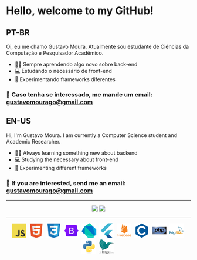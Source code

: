 # Hello, welcome to my GitHub!

## PT-BR

Oi, eu me chamo Gustavo Moura. Atualmente sou estudante de Ciências da Computação e Pesquisador Acadêmico.

- 👩‍💻 Sempre aprendendo algo novo sobre back-end
- 💻 Estudando o necessário de front-end
- 👀 Experimentando frameworks diferentes

### :speech_balloon: Caso tenha se interessado, me mande um email: gustavomourago@gmail.com

## EN-US

Hi, I'm Gustavo Moura. I am currently a Computer Science student and Academic Researcher.

- 👩‍💻 Always learning something new about backend
- 💻 Studying the necessary about front-end
- 👀 Experimenting different frameworks

### :speech_balloon: If you are interested, send me an email: gustavomourago@gmail.com
---

<div align = "center">
<img height = "200em" src="https://github-readme-stats.vercel.app/api/top-langs/?username=gustavomrv&show_icons=true&theme=github_dark&count_private=true"/>
<img height = "200em" src="https://github-readme-stats.vercel.app/api?username=gustavomrv&show_icons=true&show_icons=true&theme=github_dark&count_private=true" />
</div>

---

<div align = "center">
  <img src="https://github.com/devicons/devicon/blob/master/icons/javascript/javascript-original.svg" title="JavaScript" alt="JavaScript" width="40" height="40"/>&nbsp;
  <img src="https://github.com/devicons/devicon/blob/master/icons/html5/html5-original.svg" title="HTML5" alt="HTML" width="40" height="40"/>&nbsp;  
  <img src="https://github.com/devicons/devicon/blob/master/icons/css3/css3-original.svg" title="css" alt="css" width="40" height="40"/>&nbsp;
  <img src="https://github.com/devicons/devicon/blob/master/icons/bootstrap/bootstrap-original.svg" title="BootStrap" alt="BootStrap" width="40" height="40"/>&nbsp;
  <img src="https://github.com/devicons/devicon/blob/master/icons/dart/dart-original.svg" title="Dart" alt="Dart" width="40" height="40"/>&nbsp;
  <img src="https://github.com/devicons/devicon/blob/master/icons/flutter/flutter-original.svg" title="Flutter" alt="Flutter" width="40" height="40"/>&nbsp;  
  <img src="https://github.com/devicons/devicon/blob/master/icons/firebase/firebase-plain-wordmark.svg" title="Firebase" alt="Firebase" width="40" height="40"/>&nbsp;
  <img src="https://github.com/devicons/devicon/blob/master/icons/c/c-plain.svg" title="C" alt="C" width="40" height="40"/>&nbsp;
  <img src="https://github.com/devicons/devicon/blob/master/icons/php/php-original.svg" title="PHP" alt="PHP" width="40" height="40"/>&nbsp;
  <img src="https://github.com/devicons/devicon/blob/master/icons/mysql/mysql-original-wordmark.svg" title="MySQL" alt="MySQL" width="40" height="40"/>&nbsp;
  <img src="https://github.com/devicons/devicon/blob/master/icons/python/python-original.svg" title="Python" alt="Python" width="40" height="40"/>&nbsp; 
  <img src="https://raw.githubusercontent.com/github/explore/80688e429a7d4ef2fca1e82350fe8e3517d3494d/topics/latex/latex.png" title="LaTex" alt="LaTex" width="40" height="40"/>&nbsp;
</div>
